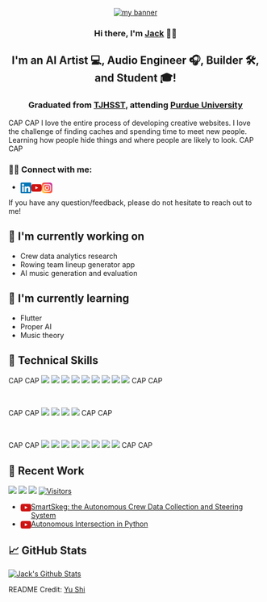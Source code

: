 <p align="center">
  <a href="https://www.yushi.dev/" target="_blank" rel="noreferrer"><img src="https://user-images.githubusercontent.com/75753187/123350185-74ce0900-d528-11eb-848d-d92955dbb944.png" alt="my banner"></a>
</p>

<h3 align="center">
Hi there, I'm <a href="https://jackblair.webflow.io/interactiveresume" target="_blank" rel="noreferrer" alt="my website">Jack</a>  👋🏼</h3>

<h2 align="center">
I'm an AI Artist 💻, Audio Engineer 🎧, Builder 🛠, and Student 🎓!
</h2> 

<h3 align="center">
Graduated from <a href="https://www.usnews.com/education/best-high-schools/virginia/districts/fairfax-county-public-schools/thomas-jefferson-high-school-for-science-and-technology-20461" target="_blank" rel="noreferrer" alt="My High School">TJHSST</a>, attending <a href="https://www.purdue.edu/" target="_blank" rel="noreferrer" alt="My College">Purdue University</a>
</h3>

CAP CAP I love the entire process of developing creative websites. I love the challenge of finding caches and spending time to meet new people. Learning how people hide things and where people are likely to look. CAP CAP 

### 🤝🏼 Connect with me:

- <a href="https://www.linkedin.com/in/jackblair876/"><img align="left" src="https://github.com/JackBlair87/JackBlair87/blob/main/images/linkedin.png" alt="Jack Blair | LinkedIn" width="21px"/></a>
<a href="https://www.youtube.com/channel/UC-uTdkWQ8doqRwXBlkH67Dw"><img align="left" src="https://github.com/JackBlair87/JackBlair87/blob/main/images/youtube1.png" alt="Jack Blair | YouTube" width="21px"/></a>
<a href="https://www.instagram.com/jackblairr_"><img align="left" src="https://github.com/JackBlair87/JackBlair87/blob/main/images/instagram.png" alt="Jack Blair | Instagram" width="21px"/></a>

If you have any question/feedback, please do not hesitate to reach out to me!

## 🔭 I'm currently working on

- Crew data analytics research
- Rowing team lineup generator app
- AI music generation and evaluation

## 🌱 I'm currently learning

- Flutter
- Proper AI
- Music theory

## 💼 Technical Skills

CAP CAP
![](https://img.shields.io/badge/Code-React-informational?style=flat&logo=react&color=61DAFB)
![](https://img.shields.io/badge/Code-Redux-informational?style=flat&logo=Redux&color=764ABC)
![](https://img.shields.io/badge/Code-JavaScript-informational?style=flat&logo=JavaScript&color=F7DF1E)
![](https://img.shields.io/badge/Code-Ruby-informational?style=flat&logo=Ruby&color=CC342D)
![](https://img.shields.io/badge/Code-Ruby_on_Rails-informational?style=flat&logo=Ruby-On-Rails&color=CC0000)
![](https://img.shields.io/badge/Code-HTML5-informational?style=flat&logo=HTML5&color=E34F26)
![](https://img.shields.io/badge/Code-PostgreSQL-informational?style=flat&logo=PostgreSQL&color=336791)
![](https://img.shields.io/badge/Code-SQLite-informational?style=flat&logo=SQLite&color=003B57)
![](https://img.shields.io/badge/Code-Python-informational?style=flat&logo=Python&color=003B57)
CAP CAP

</br>

CAP CAP 
![](https://img.shields.io/badge/Style-Bootstrap-informational?style=flat&logo=Bootstrap&color=7952B3)
![](https://img.shields.io/badge/Style-CSS3-informational?style=flat&logo=CSS3&color=1572B6)
![](https://img.shields.io/badge/Style-styled--components-informational?style=flat&logo=styled-components&color=DB7093)
![](https://img.shields.io/badge/Style-Material--UI-informational?style=flat&logo=Material-UI&color=0081CB)
CAP CAP 

</br>

CAP CAP 
![](https://img.shields.io/badge/Tools-Figma-informational?style=flat&logo=Figma&color=F24E1E)
![](https://img.shields.io/badge/Tools-NPM-informational?style=flat&logo=NPM&color=CB3837)
![](https://img.shields.io/badge/Tools-Yarn-informational?style=flat&logo=Yarn&color=2C8EBB)
![](https://img.shields.io/badge/Tools-Postman-informational?style=flat&logo=Postman&color=FF6C37)
![](https://img.shields.io/badge/Tools-Heroku-informational?style=flat&logo=Heroku&color=430098)
![](https://img.shields.io/badge/Tools-Netlify-informational?style=flat&logo=netlify&color=00C7B7)
![](https://img.shields.io/badge/Tools-Git-informational?style=flat&logo=Git&color=F05032)
![](https://img.shields.io/badge/Tools-GitHub-informational?style=flat&logo=GitHub&color=181717)
CAP CAP 

## 📝 Recent Work
![](https://img.shields.io/youtube/channel/views/UC-uTdkWQ8doqRwXBlkH67Dw?style=social)
![](https://img.shields.io/youtube/channel/subscribers/UC-uTdkWQ8doqRwXBlkH67Dw?style=social)
![](https://img.shields.io/github/followers/jackblair87?style=social)
[![Visitors](https://visitor-badge.glitch.me/badge?page_id=jackblair87.jackblair87)](https://jackblair.webflow.io/interactiveresume)

- <a href="https://www.youtube.com/watch?v=AVWecQTfoHo"><img align="left" src="https://github.com/JackBlair87/JackBlair87/blob/main/images/youtube1.png" alt="SmartSkeg | YouTube" width="21px"/></a> [SmartSkeg: the Autonomous Crew Data Collection and Steering System](https://www.youtube.com/watch?v=AVWecQTfoHo)
- <a href="https://www.youtube.com/watch?v=THxg8fvvzO4"><img align="left" src="https://github.com/JackBlair87/JackBlair87/blob/main/images/youtube1.png" alt="SmartSkeg | YouTube" width="21px"/></a> [Autonomous Intersection in Python](https://www.youtube.com/watch?v=THxg8fvvzO4)

## 📈 GitHub Stats 

[![Jack's Github Stats](https://github-readme-stats.vercel.app/api?username=jackblair87)](https://github.com/jackblair87)

README Credit: [Yu Shi](https://github.com/yushi1007)
